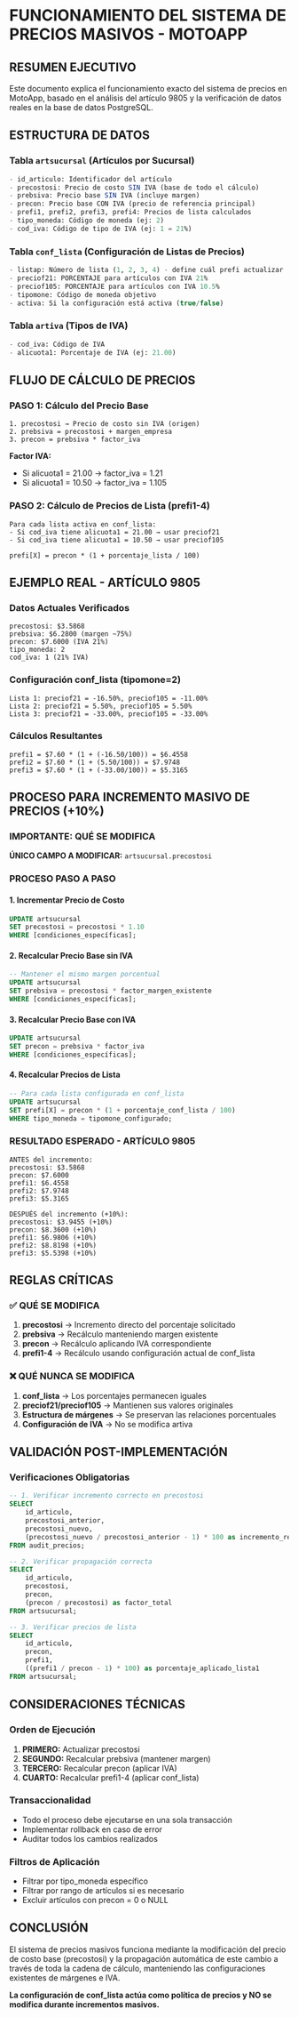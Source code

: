 # FUNCIONAMIENTO DEL SISTEMA DE PRECIOS MASIVOS - MOTOAPP

## RESUMEN EJECUTIVO

Este documento explica el funcionamiento exacto del sistema de precios en MotoApp, basado en el análisis del artículo 9805 y la verificación de datos reales en la base de datos PostgreSQL.

## ESTRUCTURA DE DATOS

### Tabla `artsucursal` (Artículos por Sucursal)
```sql
- id_articulo: Identificador del artículo
- precostosi: Precio de costo SIN IVA (base de todo el cálculo)
- prebsiva: Precio base SIN IVA (incluye margen)
- precon: Precio base CON IVA (precio de referencia principal)
- prefi1, prefi2, prefi3, prefi4: Precios de lista calculados
- tipo_moneda: Código de moneda (ej: 2)
- cod_iva: Código de tipo de IVA (ej: 1 = 21%)
```

### Tabla `conf_lista` (Configuración de Listas de Precios)
```sql
- listap: Número de lista (1, 2, 3, 4) - define cuál prefi actualizar
- preciof21: PORCENTAJE para artículos con IVA 21%
- preciof105: PORCENTAJE para artículos con IVA 10.5%
- tipomone: Código de moneda objetivo
- activa: Si la configuración está activa (true/false)
```

### Tabla `artiva` (Tipos de IVA)
```sql
- cod_iva: Código de IVA
- alicuota1: Porcentaje de IVA (ej: 21.00)
```

## FLUJO DE CÁLCULO DE PRECIOS

### PASO 1: Cálculo del Precio Base
```
1. precostosi → Precio de costo sin IVA (origen)
2. prebsiva = precostosi + margen_empresa
3. precon = prebsiva * factor_iva
```

**Factor IVA:**
- Si alicuota1 = 21.00 → factor_iva = 1.21
- Si alicuota1 = 10.50 → factor_iva = 1.105

### PASO 2: Cálculo de Precios de Lista (prefi1-4)
```
Para cada lista activa en conf_lista:
- Si cod_iva tiene alicuota1 = 21.00 → usar preciof21
- Si cod_iva tiene alicuota1 = 10.50 → usar preciof105

prefi[X] = precon * (1 + porcentaje_lista / 100)
```

## EJEMPLO REAL - ARTÍCULO 9805

### Datos Actuales Verificados
```
precostosi: $3.5868
prebsiva: $6.2800 (margen ~75%)
precon: $7.6000 (IVA 21%)
tipo_moneda: 2
cod_iva: 1 (21% IVA)
```

### Configuración conf_lista (tipomone=2)
```
Lista 1: preciof21 = -16.50%, preciof105 = -11.00%
Lista 2: preciof21 = 5.50%, preciof105 = 5.50%
Lista 3: preciof21 = -33.00%, preciof105 = -33.00%
```

### Cálculos Resultantes
```
prefi1 = $7.60 * (1 + (-16.50/100)) = $6.4558
prefi2 = $7.60 * (1 + (5.50/100)) = $7.9748
prefi3 = $7.60 * (1 + (-33.00/100)) = $5.3165
```

## PROCESO PARA INCREMENTO MASIVO DE PRECIOS (+10%)

### IMPORTANTE: QUÉ SE MODIFICA
**ÚNICO CAMPO A MODIFICAR:** `artsucursal.precostosi`

### PROCESO PASO A PASO

#### 1. Incrementar Precio de Costo
```sql
UPDATE artsucursal 
SET precostosi = precostosi * 1.10
WHERE [condiciones_específicas];
```

#### 2. Recalcular Precio Base sin IVA
```sql
-- Mantener el mismo margen porcentual
UPDATE artsucursal 
SET prebsiva = precostosi * factor_margen_existente
WHERE [condiciones_específicas];
```

#### 3. Recalcular Precio Base con IVA
```sql
UPDATE artsucursal 
SET precon = prebsiva * factor_iva
WHERE [condiciones_específicas];
```

#### 4. Recalcular Precios de Lista
```sql
-- Para cada lista configurada en conf_lista
UPDATE artsucursal 
SET prefi[X] = precon * (1 + porcentaje_conf_lista / 100)
WHERE tipo_moneda = tipomone_configurado;
```

### RESULTADO ESPERADO - ARTÍCULO 9805
```
ANTES del incremento:
precostosi: $3.5868
precon: $7.6000
prefi1: $6.4558
prefi2: $7.9748
prefi3: $5.3165

DESPUÉS del incremento (+10%):
precostosi: $3.9455 (+10%)
precon: $8.3600 (+10%)
prefi1: $6.9806 (+10%)
prefi2: $8.8198 (+10%)
prefi3: $5.5398 (+10%)
```

## REGLAS CRÍTICAS

### ✅ QUÉ SE MODIFICA
1. **precostosi** → Incremento directo del porcentaje solicitado
2. **prebsiva** → Recálculo manteniendo margen existente
3. **precon** → Recálculo aplicando IVA correspondiente
4. **prefi1-4** → Recálculo usando configuración actual de conf_lista

### ❌ QUÉ NUNCA SE MODIFICA
1. **conf_lista** → Los porcentajes permanecen iguales
2. **preciof21/preciof105** → Mantienen sus valores originales
3. **Estructura de márgenes** → Se preservan las relaciones porcentuales
4. **Configuración de IVA** → No se modifica artiva

## VALIDACIÓN POST-IMPLEMENTACIÓN

### Verificaciones Obligatorias
```sql
-- 1. Verificar incremento correcto en precostosi
SELECT 
    id_articulo,
    precostosi_anterior,
    precostosi_nuevo,
    (precostosi_nuevo / precostosi_anterior - 1) * 100 as incremento_real
FROM audit_precios;

-- 2. Verificar propagación correcta
SELECT 
    id_articulo,
    precostosi,
    precon,
    (precon / precostosi) as factor_total
FROM artsucursal;

-- 3. Verificar precios de lista
SELECT 
    id_articulo,
    precon,
    prefi1,
    ((prefi1 / precon - 1) * 100) as porcentaje_aplicado_lista1
FROM artsucursal;
```

## CONSIDERACIONES TÉCNICAS

### Orden de Ejecución
1. **PRIMERO:** Actualizar precostosi
2. **SEGUNDO:** Recalcular prebsiva (mantener margen)
3. **TERCERO:** Recalcular precon (aplicar IVA)
4. **CUARTO:** Recalcular prefi1-4 (aplicar conf_lista)

### Transaccionalidad
- Todo el proceso debe ejecutarse en una sola transacción
- Implementar rollback en caso de error
- Auditar todos los cambios realizados

### Filtros de Aplicación
- Filtrar por tipo_moneda específico
- Filtrar por rango de artículos si es necesario
- Excluir artículos con precon = 0 o NULL

## CONCLUSIÓN

El sistema de precios masivos funciona mediante la modificación del precio de costo base (precostosi) y la propagación automática de este cambio a través de toda la cadena de cálculo, manteniendo las configuraciones existentes de márgenes e IVA.

**La configuración de conf_lista actúa como política de precios y NO se modifica durante incrementos masivos.**